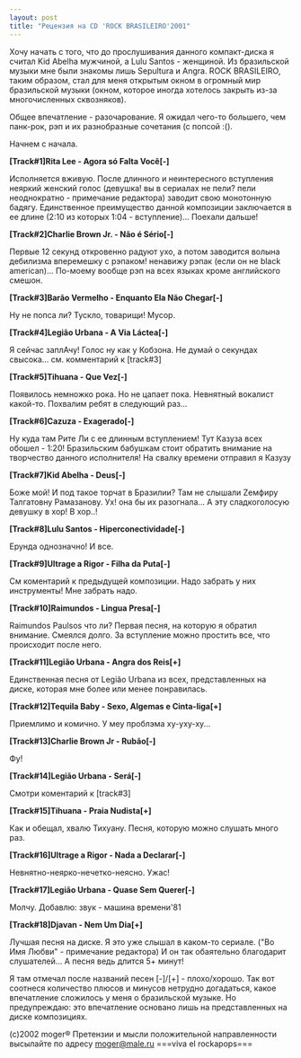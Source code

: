 ```yaml
---
layout: post
title: "Рецензия на СD 'ROCK BRASILEIRO'2001"
---
```


Хочу начать с того, что до прослушивания данного компакт-диска я считал Kid Abelha мужчиной, а Lulu Santos - женщиной. Из бразильской музыки мне были знакомы лишь Sepultura и Angra. ROCK BRASILEIRO, таким образом, стал для меня открытым окном в огромный мир бразильской музыки (окном, которое иногда хотелось закрыть из-за многочисленных сквозняков).

Общее впечатление - разочарование. Я ожидал чего-то большего, чем панк-рок, рэп и их разнобразные сочетания (с попсой :().

Начнем с начала.

**[Track#1]Rita Lee - Agora só Falta Você[-]**

Исполняется вживую. После длинного и неинтересного вступления неяркий женский голос (девушка! вы в сериалах не пели? пели неоднократно - примечание редактора) заводит свою монотонную бадягу. Единственное преимущество данной композиции заключается в ее длине (2:10 из которых 1:04 - вступление)...
Поехали дальше!

**[Track#2]Charlie Brown Jr. - Não é Sério[-]**

Первые 12 секунд откровенно радуют ухо, а потом заводится волына дебилизма вперемешку с рэпаком! ненавижу рэпак (если он не black american)... По-моему вообще рэп на всех языках кроме английского смешон.

**[Track#3]Barão Vermelho - Enquanto Ela Não Chegar[-]**

Ну не попса ли? Тускло, товарищи! Мусор.

**[Track#4]Legião Urbana - A Via Láctea[-]**

Я сейчас заплАчу! Голос ну как у Кобзона. Не думай о секундах свысока...
см. комментарий к [track#3]

**[Track#5]Tihuana - Que Vez[-]**

Появилось немножко рока. Но не цапает пока. Невнятный вокалист какой-то. Похвалим ребят в следующий раз...

**[Track#6]Cazuza - Exagerado[-]**

Ну куда там Рите Ли с ее длинным вступлением! Тут Казуза всех обошел - 1:20! Бразильским бабушкам стоит обратить внимание на творчество данного исполнителя! На свалку времени отправил я Казузу

**[Track#7]Kid Abelha - Deus[-]**

Боже мой! И под такое торчат в Бразилии? Там не слышали Zемфиру Талгатовну Рамазанову. Ух! она бы их разогнала... А эту сладкоголосую девушку в хор! В хор..!

**[Track#8]Lulu Santos - Hiperconectividade[-]**

Ерунда однозначно! И все.

**[Track#9]Ultrage a Rigor - Filha da Puta[-]**

См коментарий к предыдущей композиции. Надо забрать у них инструменты! Мне забрать надо.

**[Track#10]Raimundos - Lingua Presa[-]**

Raimundos Paulsos что ли? Первая песня, на которую я обратил внимание. Смеялся долго. За вступление можно простить все, что происходит после него.

**[Track#11]Legião Urbana - Angra dos Reis[+]**

Единственная песня от Legião Urbana из всех, представленных на диске, которая мне более или менее понравилась.

**[Track#12]Tequila Baby - Sexo, Algemas e Cinta-liga[+]**

Приемлимо и комично. У меу проблэма ху-уху-ху...

**[Track#13]Charlie Brown Jr - Rubão[-]**

Фу!

**[Track#14]Legião Urbana - Será[-]**

Смотри коментарий к [track#3]

**[Track#15]Tihuana - Praia Nudista[+]**

Как и обещал, хвалю Тихуану. Песня, которую можно слушать много раз.

**[Track#16]Ultrage a Rigor - Nada a Declarar[-]**

Невнятно-неярко-нечетко-неясно. Ужас!

**[Track#17]Legião Urbana - Quase Sem Querer[-]**

Молчу. Добавлю: звук - машина времени'81

**[Track#18]Djavan - Nem Um Dia[+]**

Лучшая песня на диске. Я это уже слышал в каком-то сериале. ("Во Имя Любви" - примечание редактора) И он так обаятельно благодарит слушателей... А песня ведь длится 5+ минут!

Я там отмечал после названий песен [-]/[+] - плохо/хорошо. Так вот соотнеся количество плюсов и минусов нетрудно догадаться, какое впечатление сложилось у меня о бразильской музыке. 
Но предупреждаю: это впечатление основано лишь на представленных на диске композициях.

(c)2002 moger®
Претензии и мысли положительной направленности высылайте по адресу moger@male.ru
===viva el rockapops===